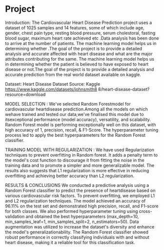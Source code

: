 # Project
Introduction:
The Cardiovascular Heart Disease Prediction project uses a dataset of 1025 samples and 14 features, some of which include age, gender, chest pain type, resting blood pressure, serum cholestoral, fasting blood sugar, maximum heart rate achieved etc .Data analysis has been done to arrive at the number of patients. The machine learning model helps us in determining whether .The goal of the project is to provide a detailed analysis and accurate affected with heart disease and what are the major attributes contributing for the same. The machine learning model helps us in determining whether the patient is believed to have exposed to heart disease or not.The goal of the project is to provide a detailed analysis and accurate prediction from the real world dataset available on kaggle.

Dataset:
Heart Disease Dataset
Source: Kaggle
https://www.kaggle.com/datasets/johnsmith8
8/heart-disease-dataset?resource=download

MODEL SELECTION :
We've selected Random Forestmodel for cardiovascular heartdisease prediction.Among all the models on which wehave trained and tested our data,we've finalised this model due to itsexceptional performance (model accuracy), versatility, and scalability.
Random Forest model is performing exceptionally well on this dataset, with high accuracy of 1, precision, recall, & F1-Score. The hyperparameter tuning process led to apply the best hyperparameters for the Random Forest classifier.

TRAINING MODEL WITH REGULARIZATION :
We have used Regularization techniques to prevent overfitting in Random forest. It adds a penalty term to the model's cost function to discourage it from fitting the noise in the training data and to promote a simpler and more generalizable model. The results also suggests that L1 regularization is more effective in reducing overfitting and achieving better accuracy than L2 regularization.

RESULTS & CONCLUSIONS
We conducted a predictive analysis using a Random Forest classifier to predict the presence of heartdisease based on various cardiovascular risk factors. To prevent overfitting, we employed L1 and L2 regularization techniques. The model achieved an accuracy of 96.11% on the test set and demonstrated high precision, recall, and F1-score for both classes.
We also performed hyperparameter tuning using cross-validation and obtained the best hyperparameters (max_depth=10, min_samples_leaf=1, min_samples_split=2, n_estimators=50).
Data augmentation was utilized to increase the dataset's diversity and enhance the model's generalizationability.
The Random Forest classifier showed robust performance in correctly classifying individuals with and without heart disease, making it a reliable tool for this classification task.
